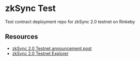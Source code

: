 # zkSync Test

Test contract deployment repo for zkSync 2.0 testnet on Rinkeby

## Resources

- [zkSync 2.0 Testnet announcement post](https://medium.com/matter-labs/zksync-2-0-hello-ethereum-ca48588de179)
- [zkSync 2.0 Testnet Explorer](https://zksync2-alpha.zkscan.io/)